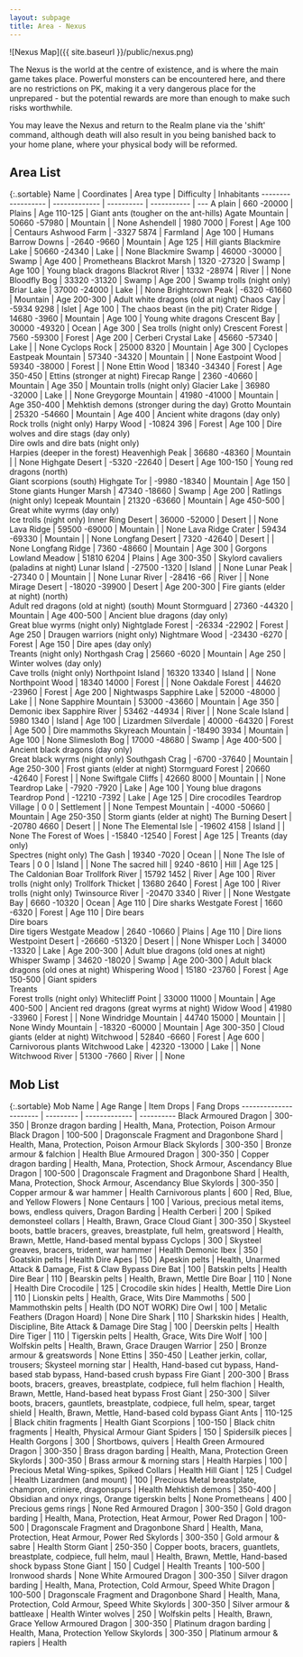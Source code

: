```yaml
---
layout: subpage
title: Area - Nexus
---
```


![Nexus Map]({{ site.baseurl }}/public/nexus.png)

The Nexus is the world at the centre of existence, and is where the main game
takes place.  Powerful monsters can be encountered here, and there are no
restrictions on PK, making it a very dangerous place for the unprepared - but
the potential rewards are more than enough to make such risks worthwhile.

You may leave the Nexus and return to the Realm plane via the 'shift' command,
although death will also result in you being banished back to your home plane,
where your physical body will be reformed.

## Area List

{:.sortable}
Name               | Coordinates   | Area type  | Difficulty  | Inhabitants
------------------ | ------------- | ---------- | ----------- | ---
A plain            | 660 -20000    | Plains     | Age 110-125 | Giant ants (tougher on the ant-hills)
Agate Mountain     | 50660 -57980  | Mountain   |             | None
Ashendell          | 1980 7000     | Forest     | Age 100     | Centaurs
Ashwood Farm       | -3327 5874    | Farmland   | Age 100     | Humans
Barrow Downs       | -2640 -9660   | Mountain   | Age 125     | Hill giants
Blackmire Lake     | 50660 -24340  | Lake       |             | None
Blackmire Swamp    | 46000 -30000  | Swamp      | Age 400     | Prometheans
Blackrot Marsh     | 1320 -27320   | Swamp      | Age 100     | Young black dragons
Blackrot River     | 1332 -28974   | River      |             | None
Bloodfly Bog       | 33320 -31320  | Swamp      | Age 200     | Swamp trolls (night only)
Briar Lake         | 37000 -24000  | Lake       |             | None
Brightcrown Peak   | -6320 -61660  | Mountain   | Age 200-300 | Adult white dragons (old at night)
Chaos Cay          | -5934 9298    | Islet      | Age 100     | The chaos beast (in the pit)
Crater Ridge       | 14680 -3960   | Mountain   | Age 100     | Young white dragons
Crescent Bay       | 30000 -49320  | Ocean      | Age 300     | Sea trolls (night only)
Crescent Forest    | 7560 -59300   | Forest     | Age 200     | Cerberi
Crystal Lake       | 45660 -57340  | Lake       |             | None
Cyclops Rock       | 25000 8320    | Mountain   | Age 300     | Cyclopes
Eastpeak Mountain  | 57340 -34320  | Mountain   |             | None
Eastpoint Wood     | 59340 -38000  | Forest     |             | None
Ettin Wood         | 18340 -34340  | Forest     | Age 350-450 | Ettins (stronger at night)
Firecap Range      | 2360 -40660   | Mountain   | Age 350     | Mountain trolls (night only)
Glacier Lake       | 36980 -32000  | Lake       |             | None
Greygorge Mountain | 41980 -41000  | Mountain   | Age 350-400 | Mehktish demons (stronger during the day)
Grotto Mountain    | 25320 -54660  | Mountain   | Age 400     | Ancient white dragons (day only)<br />Rock trolls (night only)
Harpy Wood         | -10824 396    | Forest     | Age 100     | Dire wolves and dire stags (day only)<br />Dire owls and dire bats (night only)<br />Harpies (deeper in the forest)
Heavenhigh Peak    | 36680 -48360  | Mountain   |             | None
Highgate Desert    | -5320 -22640  | Desert     | Age 100-150 | Young red dragons (north)<br />Giant scorpions (south)
Highgate Tor       | -9980 -18340  | Mountain   | Age 150     | Stone giants
Hunger Marsh       | 47340 -18660  | Swamp      | Age 200     | Ratlings (night only)
Icepeak Mountain   | 21320 -63660  | Mountain   | Age 450-500 | Great white wyrms (day only)<br />Ice trolls (night only)
Inner Ring Desert  | 36000 -52000  | Desert     |             | None
Lava Ridge         | 59500 -69000  | Mountain   |             | None
Lava Ridge Crater  | 59434 -69330  | Mountain   |             | None
Longfang Desert    | 7320 -42640   | Desert     |             | None
Longfang Ridge     | 7360 -48660   | Mountain   | Age 300     | Gorgons
Lowland Meadow     | 51810 6204    | Plains     | Age 300-350 | Skylord cavaliers (paladins at night)
Lunar Island       | -27500 -1320  | Island     |             | None
Lunar Peak         | -27340 0      | Mountain   |             | None
Lunar River        | -28416 -66    | River      |             | None
Mirage Desert      | -18020 -39900 | Desert     | Age 200-300 | Fire giants (elder at night) (north)<br />Adult red dragons (old at night) (south)
Mount Stormguard   | 27360 -44320  | Mountain   | Age 400-500 | Ancient blue dragons (day only)<br />Great blue wyrms (night only)
Nightglade Forest  | -26334 -22902 | Forest     | Age 250     | Draugen warriors (night only)
Nightmare Wood     | -23430 -6270  | Forest     | Age 150     | Dire apes (day only)<br />Treants (night only)
Northgash Crag     | 25660 -6020   | Mountain   | Age 250     | Winter wolves (day only)<br />Cave trolls (night only)
Northpoint Island  | 16320 13340   | Island     |             | None
Northpoint Wood    | 18340 14000   | Forest     |             | None
Oakdale Forest     | 44620 -23960  | Forest     | Age 200     | Nightwasps
Sapphire Lake      | 52000 -48000  | Lake       |             | None
Sapphire Mountain  | 53000 -43660  | Mountain   | Age 350     | Demonic ibex
Sapphire River     | 53462 -44934  | River      |             | None
Scale Island       | 5980 1340     | Island     | Age 100     | Lizardmen
Silverdale         | 40000 -64320  | Forest     | Age 500     | Dire mammoths
Skyreach Mountain  | -18490 3934   | Mountain   | Age 100     | None
Slimesloth Bog     | 17000 -48680  | Swamp      | Age 400-500 | Ancient black dragons (day only)<br />Great black wyrms (night only)
Southgash Crag     | -6700 -37640  | Mountain   | Age 250-300 | Frost giants (elder at night)
Stormguard Forest  | 20660 -42640  | Forest     |             | None
Swiftgale Cliffs   | 42660 8000    | Mountain   |             | None
Teardrop Lake      | -7920 -7920   | Lake       | Age 100     | Young blue dragons
Teardrop Pond      | -12210 -7392  | Lake       | Age 125     | Dire crocodiles
Teardrop Village   | 0 0           | Settlement |             | None
Tempest Mountain   | -4000 -50660  | Mountain   | Age 250-350 | Storm giants (elder at night)
The Burning Desert | -20780 4660   | Desert     |             | None
The Elemental Isle | -19602 4158   | Island     |             | None
The Forest of Woes | -15840 -12540 | Forest     | Age 125     | Treants (day only)<br />Spectres (night only)
The Gash           | 19340 -7020   | Ocean      |             | None
The Isle of Tears  | 0 0           | Island     |             | None
The sacred hill    | 9240 -8610    | Hill       | Age 125     | The Caldonian Boar
Trollfork River    | 15792 1452    | River      | Age 100     | River trolls (night only)
Trollfork Thicket  | 13680 2640    | Forest     | Age 100     | River trolls (night only)
Twinsource River   | -20470 3340   | River      |             | None
Westgate Bay       | 6660 -10320   | Ocean      | Age 110     | Dire sharks
Westgate Forest    | 1660 -6320    | Forest     | Age 110     | Dire bears<br />Dire boars<br />Dire tigers
Westgate Meadow    | 2640 -10660   | Plains     | Age 110     | Dire lions
Westpoint Desert   | -26660 -51320 | Desert     |             | None
Whisper Loch       | 34000 -13320  | Lake       | Age 200-300 | Adult blue dragons (old ones at night)
Whisper Swamp      | 34620 -18020  | Swamp      | Age 200-300 | Adult black dragons (old ones at night)
Whispering Wood    | 15180 -23760  | Forest     | Age 150-500 | Giant spiders<br />Treants<br />Forest trolls (night only)
Whitecliff Point   | 33000 11000   | Mountain   | Age 400-500 | Ancient red dragons (great wyrms at night)
Widow Wood         | 41980 -33960  | Forest     |             | None
Windridge Mountain | 44740 15000   | Mountain   |             | None
Windy Mountain     | -18320 -60000 | Mountain   | Age 300-350 | Cloud giants (elder at night)
Witchwood          | 52840 -6660   | Forest     | Age 600     | Carnivorous plants
Witchwood Lake     | 42320 -13000  | Lake       |             | None
Witchwood River    | 51300 -7660   | River      |             | None

## Mob List

{:.sortable}
Mob Name               | Age Range | Item Drops    | Fang Drops
---------------------- | --------- | ------------- | ----------
Black Armoured Dragon  | 300-350   | Bronze dragon barding | Health, Mana, Protection, Poison Armour
Black Dragon           | 100-500   | Dragonscale Fragment and Dragonbone Shard | Health, Mana, Protection, Poison Armour
Black Skylords         | 300-350   | Bronze armour & falchion | Health
Blue Armoured Dragon   | 300-350   | Copper dragon barding | Health, Mana, Protection, Shock Armour, Ascendancy
Blue Dragon            | 100-500   | Dragonscale Fragment and Dragonbone Shard | Health, Mana, Protection, Shock Armour, Ascendancy
Blue Skylords          | 300-350   | Copper armour & war hammer | Health
Carnivorous plants     | 600       | Red, Blue, and Yellow Flowers | None
Centaurs               | 100       | Various, precious metal items, bows, endless quivers, Dragon Barding | Health
Cerberi                | 200       | Spiked demonsteel collars | Health, Brawn, Grace
Cloud Giant            | 300-350   | Skysteel boots, battle bracers, greaves, breastplate, full helm, greatsword | Health, Brawn, Mettle, Hand-based mental bypass
Cyclops                | 300       | Skysteel greaves, bracers, trident, war hammer | Health
Demonic Ibex           | 350       | Goatskin pelts | Health
Dire Apes              | 150       | Apeskin pelts | Health, Unarmed Attack & Damage, Fist & Claw Bypass
Dire Bat               | 100       | Batskin pelts | Health
Dire Bear              | 110       | Bearskin pelts | Health, Brawn, Mettle
Dire Boar              | 110       | None | Health
Dire Crocodile         | 125       | Crocodile skin hides | Health, Mettle
Dire Lion              | 110       | Lionskin pelts | Health, Grace, Wits
Dire Mammoths          | 500       | Mammothskin pelts | Health (DO NOT WORK)
Dire Owl               | 100       | Metalic Feathers (Dragon Hoard) | None
Dire Shark             | 110       | Sharkskin hides | Health, Discipline, Bite Attack & Damage
Dire Stag              | 100       | Deerskin pelts | Health
Dire Tiger             | 110       | Tigerskin pelts | Health, Grace, Wits
Dire Wolf              | 100       | Wolfskin pelts | Health, Brawn, Grace
Draugen Warrior        | 250       | Bronze armour & greatswords | None
Ettins                 | 350-450   | Leather jerkin, collar, trousers; Skysteel morning star | Health, Hand-based cut bypass, Hand-based stab bypass, Hand-based crush bypass
Fire Giant             | 200-300   | Brass boots, bracers, greaves, breastplate, codpiece, full helm flachion  | Health, Brawn, Mettle, Hand-based heat bypass
Frost Giant            | 250-300   | Silver boots, bracers, gauntlets, breastplate, codpiece, full helm, spear, target shield | Health, Brawn, Mettle, Hand-based cold bypass
Giant Ants             | 110-125   | Black chitin fragments | Health
Giant Scorpions        | 100-150   | Black chitn fragments | Health, Physical Armour
Giant Spiders          | 150       | Spidersilk pieces | Health
Gorgons                | 300       | Shortbows, quivers | Health
Green Armoured Dragon  | 300-350   | Brass dragon barding | Health, Mana, Protection
Green Skylords         | 300-350   | Brass armour & morning stars | Health
Harpies                | 100       | Precious Metal Wing-spikes, Spiked Collars | Health
Hill Giant             | 125       | Cudgel        | Health
Lizardmen (and mount)  | 100       | Precious Metal breastplate, champron, criniere, dragonspurs | Health
Mehktish demons        | 350-400   | Obsidian and onyx rings, Orange tigerskin belts | None
Prometheans            | 400       | Precious gems rings | None
Red Armoured Dragon    | 300-350   | Gold dragon barding | Health, Mana, Protection, Heat Armour, Power
Red Dragon             | 100-500   | Dragonscale Fragment and Dragonbone Shard | Health, Mana, Protection, Heat Armour, Power
Red Skylords           | 300-350   | Gold armour & sabre | Health
Storm Giant            | 250-350   | Copper boots, bracers, guantlets, breastplate, codpiece, full helm, maul | Health, Brawn, Mettle, Hand-based shock bypass
Stone Giant            | 150       | Cudgel        | Health
Treants                | 100-500   | Ironwood shards | None
White Armoured Dragon  | 300-350   | Silver dragon barding | Health, Mana, Protection, Cold Armour, Speed
White Dragon           | 100-500   | Dragonscale Fragment and Dragonbone Shard | Health, Mana, Protection, Cold Armour, Speed
White Skylords         | 300-350   | Silver armour & battleaxe | Health
Winter wolves          | 250       | Wolfskin pelts | Health, Brawn, Grace
Yellow Armoured Dragon | 300-350   | Platinum dragon barding | Health, Mana, Protection
Yellow Skylords        | 300-350   | Platinum armour & rapiers | Health
